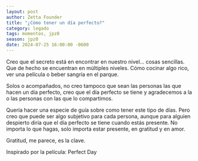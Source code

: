 ```yaml
---
layout: post
author: Zetta Founder
title: "¿Cómo tener un día perfecto?"
category: legado
tags: momentos, jpz0
season: jpz0
date: 2024-07-25 16:00:00 -0600
---
```


Creo que el secreto está en encontrar en nuestro nivel... cosas sencillas. Que de hecho se encuentran en múltiples niveles. Cómo cocinar algo rico, ver una película o beber sangría en el parque.

Solos o acompañados, no creo tampoco que sean las personas las que hacen un día perfecto, creo que el día perfecto se tiene y agradecemos a la o las personas con las que lo compartimos.

Quería hacer una especie de guía sobre como tener este tipo de días. Pero creo que puede ser algo subjetivo para cada persona, aunque para alguien despierto diría que el día perfecto se tiene cuando estás presente. No importa lo que hagas, solo importa estar presente, en gratitud y en amor.

Gratitud, me parece, es la clave.

Inspirado por la película: Perfect Day